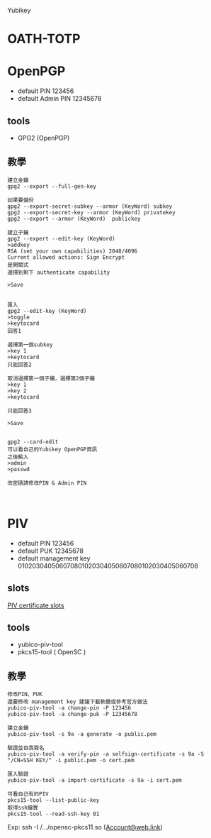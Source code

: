 Yubikey

OATH-TOTP
===

OpenPGP
===
* default PIN 123456
* default Admin PIN 12345678

tools
---
* GPG2 (OpenPGP)

教學
---
```
建立金鑰
gpg2 --export --full-gen-key

如果要備份
gpg2 --export-secret-subkey --armor (KeyWord) subkey
gpg2 --export-secret-key --armor (KeyWord) privatekey
gpg2 --export --armor (KeyWord)  publickey

建立子鑰
gpg2 --expert --edit-key (KeyWord)
>addkey
RSA (set your own capabilities) 2048/4096
Current allowed actions: Sign Encrypt
是開關式
選擇到剩下 authenticate capability

>Save


匯入
gpg2 --edit-key (KeyWord)
>toggle
>keytocard
回答1

選擇第一個subkey
>key 1 
>keytocard
只能回答2

取消選擇第一個子鑰，選擇第2個子鑰
>key 1
>key 2
>keytocard

只能回答3

>Save


gpg2 --card-edit
可以看自己的Yubikey OpenPGP資訊
之後輸入
>admin
>passwd

改密碼請修改PIN & Admin PIN



```
PIV
===
* default PIN 123456
* default PUK 12345678
* default management key 010203040506070801020304050607080102030405060708

slots
---
[PIV certificate slots](https://developers.yubico.com/PIV/Introduction/Certificate_slots.html)

tools
---
* yubico-piv-tool
* pkcs15-tool ( OpenSC )

教學
---
```
修改PIN、PUK
還要修改 management key 建議下載軟體或參考官方做法
yubico-piv-tool -a change-pin -P 123456
yubico-piv-tool -a change-puk -P 12345678

建立金鑰
yubico-piv-tool -s 9a -a generate -o public.pem

驗證並自我簽名
yubico-piv-tool -a verify-pin -a selfsign-certificate -s 9a -S "/CN=SSH KEY/" -i public.pem -o cert.pem

匯入驗證
yubico-piv-tool -a import-certificate -s 9a -i cert.pem
```


```
可看自己有的PIV
pkcs15-tool --list-public-key
取得ssh鑰實
pkcs15-tool --read-ssh-key 01
```
Exp: ssh -I /.../opensc-pkcs11.so (Account@web.link)
